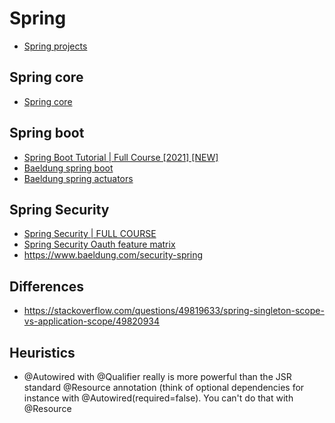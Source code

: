 # Spring

* [Spring projects](https://spring.io/projects/)

## Spring core

* [Spring core](https://docs.spring.io/spring-framework/docs/current/reference/html/core.html)

## Spring boot

* [Spring Boot Tutorial | Full Course [2021] [NEW]](https://www.youtube.com/watch?v=9SGDpanrc8U)
* [Baeldung spring boot](https://www.baeldung.com/spring-boot)
* [Baeldung spring actuators](https://www.baeldung.com/spring-boot-actuators)

## Spring Security

* [Spring Security | FULL COURSE](https://www.youtube.com/watch?v=her_7pa0vrg)
* [Spring Security Oauth feature matrix](https://github.com/spring-projects/spring-security/wiki/OAuth-2.0-Features-Matrix)
* https://www.baeldung.com/security-spring

## Differences

* https://stackoverflow.com/questions/49819633/spring-singleton-scope-vs-application-scope/49820934

## Heuristics

* @Autowired with @Qualifier really is more powerful than the JSR standard @Resource annotation (think of optional
  dependencies for instance with @Autowired(required=false). You can't do that with @Resource